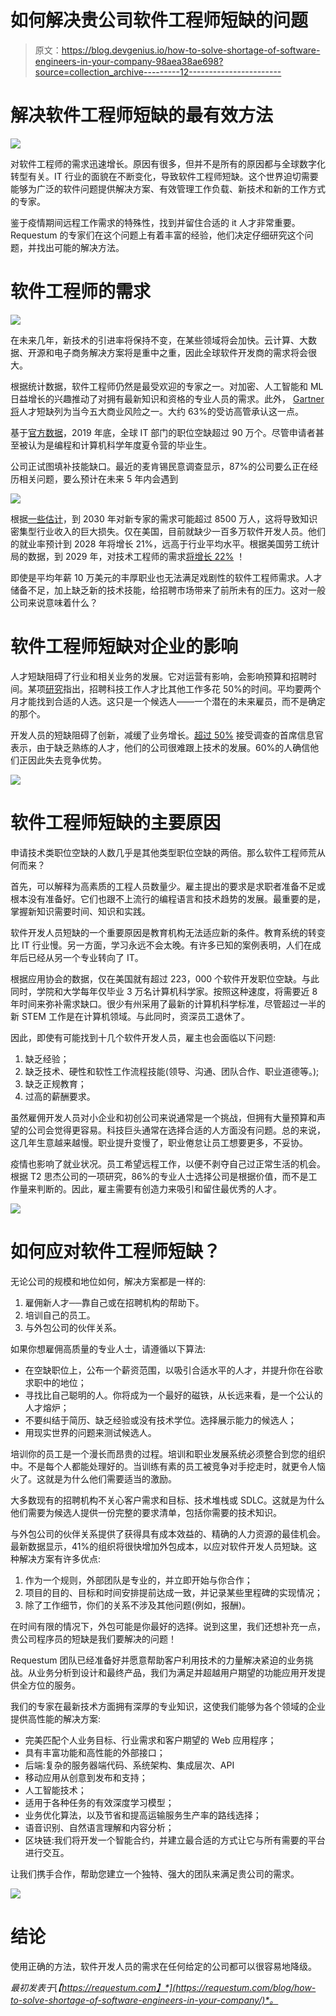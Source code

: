 # 如何解决贵公司软件工程师短缺的问题

> 原文：<https://blog.devgenius.io/how-to-solve-shortage-of-software-engineers-in-your-company-98aea38ae698?source=collection_archive---------12----------------------->

# 解决软件工程师短缺的最有效方法

![](img/eb997ac6ee7bcb200207a2a6a03eef53.png)

对软件工程师的需求迅速增长。原因有很多，但并不是所有的原因都与全球数字化转型有关。IT 行业的面貌在不断变化，导致软件工程师短缺。这个世界迫切需要能够为广泛的软件问题提供解决方案、有效管理工作负载、新技术和新的工作方式的专家。

鉴于疫情期间远程工作需求的特殊性，找到并留住合适的 it 人才非常重要。Requestum 的专家们在这个问题上有着丰富的经验，他们决定仔细研究这个问题，并找出可能的解决方法。

# 软件工程师的需求

![](img/e55368c3fb9935695d22103cbd43156e.png)

在未来几年，新技术的引进率将保持不变，在某些领域将会加快。云计算、大数据、开源和电子商务解决方案将是重中之重，因此全球软件开发商的需求将会很大。

根据统计数据，软件工程师仍然是最受欢迎的专家之一。对加密、人工智能和 ML 日益增长的兴趣推动了对拥有最新知识和资格的专业人员的需求。此外， [Gartner 将](https://www.gartner.com/en/newsroom/press-releases/2019-01-17-gartner-survey-shows-global-talent-shortage-is-now-the-top-emerging-risk-facing-organizations)人才短缺列为当今五大商业风险之一。大约 63%的受访高管承认这一点。

基于[官方数据](https://www.cnbc.com/2019/11/06/how-switching-careers-to-tech-could-solve-the-us-talent-shortage.html)，2019 年底，全球 IT 部门的职位空缺超过 90 万个。尽管申请者甚至被认为是编程和计算机科学年度夏令营的毕业生。

公司正试图填补技能缺口。最近的麦肯锡民意调查显示，87%的公司要么正在经历相关问题，要么预计在未来 5 年内会遇到

![](img/9f3be7f35d76d21c5fed19d5ac6d1ac7.png)

根据[一些估计](https://www.kornferry.com/insights/briefings-magazine/issue-30/2030-the-very-human-future-of-work)，到 2030 年对新专家的需求可能超过 8500 万人，这将导致知识密集型行业收入的巨大损失。仅在美国，目前就缺少一百多万软件开发人员。他们的就业率预计到 2028 年将增长 21%，远高于行业平均水平。根据美国劳工统计局的数据，到 2029 年，对技术工程师的需求[将增长 22%](https://www.daxx.com/blog/development-trends/software-developer-shortage-us) ！

即使是平均年薪 10 万美元的丰厚职业也无法满足戏剧性的软件工程师需求。人才储备不足，加上缺乏新的技术技能，给招聘市场带来了前所未有的压力。这对一般公司来说意味着什么？

# 软件工程师短缺对企业的影响

人才短缺阻碍了行业和相关业务的发展。它对运营有影响，会影响预算和招聘时间。某项[研究](https://www.icims.com/blog/how-to-prepare-for-tech-hiring-in-2020/)指出，招聘科技工作人才比其他工作多花 50%的时间。平均要两个月才能找到合适的人选。这只是一个候选人——一个潜在的未来雇员，而不是确定的那个。

开发人员的短缺阻碍了创新，减缓了业务增长。[超过 50%](https://www.cio.com/article/3068595/it-talent-gap-an-existential-threat-in-need-of-new-tactics.html) 接受调查的首席信息官表示，由于缺乏熟练的人才，他们的公司很难跟上技术的发展。60%的人确信他们正因此失去竞争优势。

![](img/fe3bc35ff2020a6253356b04d928474e.png)

# 软件工程师短缺的主要原因

申请技术类职位空缺的人数几乎是其他类型职位空缺的两倍。那么软件工程师荒从何而来？

首先，可以解释为高素质的工程人员数量少。雇主提出的要求是求职者准备不足或根本没有准备好。它们也跟不上流行的编程语言和技术趋势的发展。最重要的是，掌握新知识需要时间、知识和实践。

软件开发人员短缺的一个重要原因是教育机构无法适应新的条件。教育系统的转变比 IT 行业慢。另一方面，学习永远不会太晚。有许多已知的案例表明，人们在成年后已经从另一个专业转向了 IT。

根据应用协会的数据，仅在美国就有超过 223，000 个软件开发职位空缺。与此同时，学院和大学每年仅毕业 3 万名计算机科学家。按照这种速度，将需要近 8 年时间来弥补需求缺口。很少有州采用了最新的计算机科学标准，尽管超过一半的新 STEM 工作是在计算机领域。与此同时，资深员工退休了。

因此，即使有可能找到十几个软件开发人员，雇主也会面临以下问题:

1.  缺乏经验；
2.  缺乏技术、硬性和软性工作流程技能(领导、沟通、团队合作、职业道德等。);
3.  缺乏正规教育；
4.  过高的薪酬要求。

虽然雇佣开发人员对小企业和初创公司来说通常是一个挑战，但拥有大量预算和声望的公司会觉得更容易。科技巨头通常在选择合适的人方面没有问题。总的来说，这几年生意越来越慢。职业提升变慢了，职业倦怠让员工想要更多，不妥协。

疫情也影响了就业状况。员工希望远程工作，以便不剥夺自己过正常生活的机会。根据 T2 思杰公司的一项研究，86%的专业人士选择公司是根据价值，而不是工作量来判断的。因此，雇主需要有创造力来吸引和留住最优秀的人才。

![](img/1c950a862f046d252d2d6f536d26798f.png)

# 如何应对软件工程师短缺？

无论公司的规模和地位如何，解决方案都是一样的:

1.  雇佣新人才──靠自己或在招聘机构的帮助下。
2.  培训自己的员工。
3.  与外包公司的伙伴关系。

如果你想雇佣高质量的专业人士，请遵循以下算法:

*   在空缺职位上，公布一个薪资范围，以吸引合适水平的人才，并提升你在谷歌求职中的地位；
*   寻找比自己聪明的人。你将成为一个最好的磁铁，从长远来看，是一个公认的人才熔炉；
*   不要纠结于简历、缺乏经验或没有技术学位。选择展示能力的候选人；
*   用现实世界的问题来测试候选人。

培训你的员工是一个漫长而昂贵的过程。培训和职业发展系统必须整合到您的组织中。不是每个人都能处理好的。当训练有素的员工被竞争对手挖走时，就更令人恼火了。这就是为什么他们需要适当的激励。

大多数现有的招聘机构不关心客户需求和目标、技术堆栈或 SDLC。这就是为什么他们需要为候选人提供一份完整的要求清单，包括你需要的技术知识。

与外包公司的伙伴关系提供了获得具有成本效益的、精确的人力资源的最佳机会。最新数据显示，41%的组织将很快增加外包成本，以应对软件开发人员短缺。这种解决方案有许多优点:

1.  作为一个规则，外部团队是专业的，并立即开始与你合作；
2.  项目的目的、目标和时间安排提前达成一致，并记录某些里程碑的实现情况；
3.  除了工作细节，你们的关系不涉及其他问题(例如，报酬)。

在时间有限的情况下，外包可能是你最好的选择。说到这里，我们还想补充一点，贵公司程序员的短缺是我们要解决的问题！

Requestum 团队已经准备好并愿意帮助客户利用技术的力量解决紧迫的业务挑战。从业务分析到设计和最终产品，我们为满足并超越用户期望的功能应用开发提供全方位的服务。

我们的专家在最新技术方面拥有深厚的专业知识，这使我们能够为各个领域的企业提供高性能的解决方案:

*   完美匹配个人业务目标、行业需求和客户期望的 Web 应用程序；
*   具有丰富功能和高性能的外部接口；
*   后端:复杂的服务器端代码、系统架构、集成层次、API
*   移动应用从创意到发布和支持；
*   人工智能技术；
*   适用于各种任务的有效深度学习模型；
*   业务优化算法，以及节省和提高运输服务生产率的路线选择；
*   语音识别、自然语言理解和内容分析；
*   区块链:我们将开发一个智能合约，并建立最合适的方式让它与所有需要的平台进行交互。

让我们携手合作，帮助您建立一个独特、强大的团队来满足贵公司的需求。

![](img/8cdcc491c929230e33dbdc0f927e47c5.png)

# 结论

使用正确的方法，软件开发人员的需求在任何给定的公司都可以很容易地降级。

*最初发表于*[*【https://requestum.com】*](https://requestum.com/blog/how-to-solve-shortage-of-software-engineers-in-your-company/)*。*